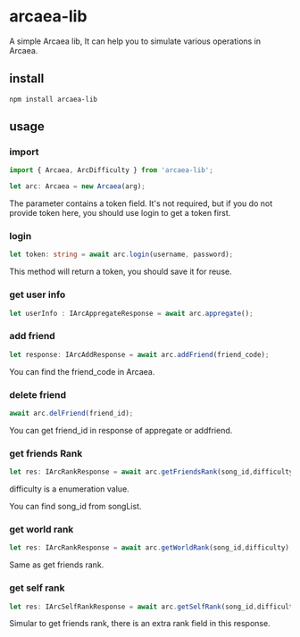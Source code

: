 # arcaea-lib

A simple Arcaea lib, It can help you to simulate various operations in Arcaea.

## install
```shell
npm install arcaea-lib
```

## usage

### import 

```typescript
import { Arcaea, ArcDifficulty } from 'arcaea-lib';

let arc: Arcaea = new Arcaea(arg);
```

The parameter contains a token field. It's not required, but if you do not provide token here, you should use login to get a token first.

### login

```typescript
let token: string = await arc.login(username, password);
```

This method will return a token, you should save it for reuse.

### get user info

```typescript
let userInfo : IArcAppregateResponse = await arc.appregate();
```

### add friend
```typescript
let response: IArcAddResponse = await arc.addFriend(friend_code);
```

You can find the friend_code in Arcaea.

### delete friend

```typescript
await arc.delFriend(friend_id);
```

You can get friend_id in response of appregate or addfriend.

### get friends Rank

```typescript
let res: IArcRankResponse = await arc.getFriendsRank(song_id,difficulty);
```
difficulty is a enumeration value.

You can find song_id from songList.

### get world rank

```typescript
let res: IArcRankResponse = await arc.getWorldRank(song_id,difficulty);
```

Same as get friends rank.

### get self rank

```typescript
let res: IArcSelfRankResponse = await arc.getSelfRank(song_id,difficulty);
```
Simular to get friends rank, there is an extra rank field in this response.